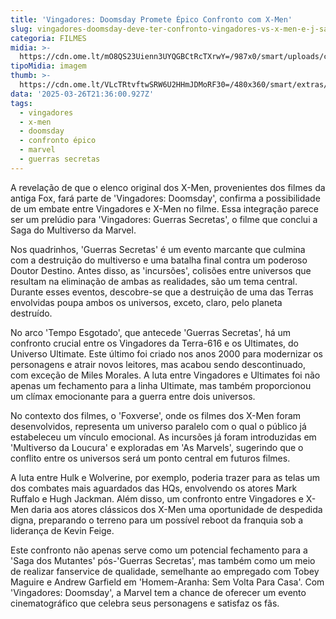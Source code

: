 ```yaml
---
title: 'Vingadores: Doomsday Promete Épico Confronto com X-Men'
slug: vingadores-doomsday-deve-ter-confronto-vingadores-vs-x-men-e-j-sabemos-como
categoria: FILMES
midia: >-
  https://cdn.ome.lt/mO8QS23Uienn3UYQGBCtRcTXrwY=/987x0/smart/uploads/conteudo/fotos/vingadores-x-men.jpg
tipoMidia: imagem
thumb: >-
  https://cdn.ome.lt/VLcTRtvftwSRW6U2HHmJDMoRF30=/480x360/smart/extras/conteudos/vingadores-x-men.jpg
data: '2025-03-26T21:36:00.927Z'
tags:
  - vingadores
  - x-men
  - doomsday
  - confronto épico
  - marvel
  - guerras secretas
---
```


A revelação de que o elenco original dos X-Men, provenientes dos filmes da antiga Fox, fará parte de 'Vingadores: Doomsday', confirma a possibilidade de um embate entre Vingadores e X-Men no filme. Essa integração parece ser um prelúdio para 'Vingadores: Guerras Secretas', o filme que conclui a Saga do Multiverso da Marvel. 

Nos quadrinhos, 'Guerras Secretas' é um evento marcante que culmina com a destruição do multiverso e uma batalha final contra um poderoso Doutor Destino. Antes disso, as 'incursões', colisões entre universos que resultam na eliminação de ambas as realidades, são um tema central. Durante esses eventos, descobre-se que a destruição de uma das Terras envolvidas poupa ambos os universos, exceto, claro, pelo planeta destruído. 

No arco 'Tempo Esgotado', que antecede 'Guerras Secretas', há um confronto crucial entre os Vingadores da Terra-616 e os Ultimates, do Universo Ultimate. Este último foi criado nos anos 2000 para modernizar os personagens e atrair novos leitores, mas acabou sendo descontinuado, com exceção de Miles Morales. A luta entre Vingadores e Ultimates foi não apenas um fechamento para a linha Ultimate, mas também proporcionou um clímax emocionante para a guerra entre dois universos. 

No contexto dos filmes, o 'Foxverse', onde os filmes dos X-Men foram desenvolvidos, representa um universo paralelo com o qual o público já estabeleceu um vínculo emocional. As incursões já foram introduzidas em 'Multiverso da Loucura' e exploradas em 'As Marvels', sugerindo que o conflito entre os universos será um ponto central em futuros filmes. 

A luta entre Hulk e Wolverine, por exemplo, poderia trazer para as telas um dos combates mais aguardados das HQs, envolvendo os atores Mark Ruffalo e Hugh Jackman. Além disso, um confronto entre Vingadores e X-Men daria aos atores clássicos dos X-Men uma oportunidade de despedida digna, preparando o terreno para um possível reboot da franquia sob a liderança de Kevin Feige. 

Este confronto não apenas serve como um potencial fechamento para a 'Saga dos Mutantes' pós-'Guerras Secretas', mas também como um meio de realizar fanservice de qualidade, semelhante ao empregado com Tobey Maguire e Andrew Garfield em 'Homem-Aranha: Sem Volta Para Casa'. Com 'Vingadores: Doomsday', a Marvel tem a chance de oferecer um evento cinematográfico que celebra seus personagens e satisfaz os fãs.

